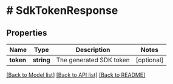 # # SdkTokenResponse

## Properties

Name | Type | Description | Notes
------------ | ------------- | ------------- | -------------
**token** | **string** | The generated SDK token | [optional] 

[[Back to Model list]](../../README.md#documentation-for-models) [[Back to API list]](../../README.md#documentation-for-api-endpoints) [[Back to README]](../../README.md)


